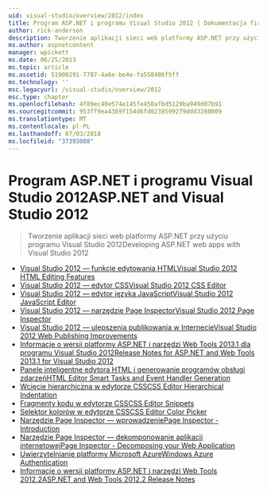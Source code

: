 ```yaml
---
uid: visual-studio/overview/2012/index
title: Program ASP.NET i programu Visual Studio 2012 | Dokumentacja firmy Microsoft
author: rick-anderson
description: Tworzenie aplikacji sieci web platformy ASP.NET przy użyciu programu Visual Studio 2012
ms.author: aspnetcontent
manager: wpickett
ms.date: 06/25/2013
ms.topic: article
ms.assetid: 51900291-7787-4a6e-be4e-fa558486f5ff
ms.technology: ''
msc.legacyurl: /visual-studio/overview/2012
msc.type: chapter
ms.openlocfilehash: 4f89ec40e574e145fe450af6d5129ba949d07b91
ms.sourcegitcommit: 953ff9ea4369f154d6fd0239599279ddd3280009
ms.translationtype: MT
ms.contentlocale: pl-PL
ms.lasthandoff: 07/03/2018
ms.locfileid: "37393088"
---
```

<a name="aspnet-and-visual-studio-2012"></a><span data-ttu-id="b9676-103">Program ASP.NET i programu Visual Studio 2012</span><span class="sxs-lookup"><span data-stu-id="b9676-103">ASP.NET and Visual Studio 2012</span></span>
====================
> <span data-ttu-id="b9676-104">Tworzenie aplikacji sieci web platformy ASP.NET przy użyciu programu Visual Studio 2012</span><span class="sxs-lookup"><span data-stu-id="b9676-104">Developing ASP.NET web apps with Visual Studio 2012</span></span>


- [<span data-ttu-id="b9676-105">Visual Studio 2012 — funkcje edytowania HTML</span><span class="sxs-lookup"><span data-stu-id="b9676-105">Visual Studio 2012 HTML Editing Features</span></span>](visual-studio-2012-html-editing-features.md)
- [<span data-ttu-id="b9676-106">Visual Studio 2012 — edytor CSS</span><span class="sxs-lookup"><span data-stu-id="b9676-106">Visual Studio 2012 CSS Editor</span></span>](visual-studio-2012-css-editor.md)
- [<span data-ttu-id="b9676-107">Visual Studio 2012 — edytor języka JavaScript</span><span class="sxs-lookup"><span data-stu-id="b9676-107">Visual Studio 2012 JavaScript Editor</span></span>](visual-studio-2012-javascript-editor.md)
- [<span data-ttu-id="b9676-108">Visual Studio 2012 — narzędzie Page Inspector</span><span class="sxs-lookup"><span data-stu-id="b9676-108">Visual Studio 2012 Page Inspector</span></span>](visual-studio-2012-page-inspector.md)
- [<span data-ttu-id="b9676-109">Visual Studio 2012 — ulepszenia publikowania w Internecie</span><span class="sxs-lookup"><span data-stu-id="b9676-109">Visual Studio 2012 Web Publishing Improvements</span></span>](visual-studio-2012-web-publishing-improvements.md)
- [<span data-ttu-id="b9676-110">Informacje o wersji platformy ASP.NET i narzędzi Web Tools 2013.1 dla programu Visual Studio 2012</span><span class="sxs-lookup"><span data-stu-id="b9676-110">Release Notes for ASP.NET and Web Tools 2013.1 for Visual Studio 2012</span></span>](aspnet-and-web-tools-20131-for-visual-studio-2012.md)
- [<span data-ttu-id="b9676-111">Panele inteligentne edytora HTML i generowanie programów obsługi zdarzeń</span><span class="sxs-lookup"><span data-stu-id="b9676-111">HTML Editor Smart Tasks and Event Handler Generation</span></span>](visual-studio-vnext-videos-html-editor-smart-tasks-and-event-handler-generation.md)
- [<span data-ttu-id="b9676-112">Wcięcie hierarchiczna w edytorze CSS</span><span class="sxs-lookup"><span data-stu-id="b9676-112">CSS Editor Hierarchical Indentation</span></span>](visual-studio-vnext-videos-css-editor-hierarchical-indentation.md)
- [<span data-ttu-id="b9676-113">Fragmenty kodu w edytorze CSS</span><span class="sxs-lookup"><span data-stu-id="b9676-113">CSS Editor Snippets</span></span>](visual-studio-vnext-videos-css-editor-snippets.md)
- [<span data-ttu-id="b9676-114">Selektor kolorów w edytorze CSS</span><span class="sxs-lookup"><span data-stu-id="b9676-114">CSS Editor Color Picker</span></span>](visual-studio-vnext-videos-css-editor-color-picker.md)
- [<span data-ttu-id="b9676-115">Narzędzie Page Inspector — wprowadzenie</span><span class="sxs-lookup"><span data-stu-id="b9676-115">Page Inspector - Introduction</span></span>](visual-studio-vnext-videos-page-inspector-introduction.md)
- [<span data-ttu-id="b9676-116">Narzędzie Page Inspector — dekomponowanie aplikacji internetowej</span><span class="sxs-lookup"><span data-stu-id="b9676-116">Page Inspector - Decomposing your Web Application</span></span>](visual-studio-vnext-videos-page-inspector-decomposing-your-web-application.md)
- [<span data-ttu-id="b9676-117">Uwierzytelnianie platformy Microsoft Azure</span><span class="sxs-lookup"><span data-stu-id="b9676-117">Windows Azure Authentication</span></span>](windows-azure-authentication.md)
- [<span data-ttu-id="b9676-118">Informacje o wersji platformy ASP.NET i narzędzi Web Tools 2012.2</span><span class="sxs-lookup"><span data-stu-id="b9676-118">ASP.NET and Web Tools 2012.2 Release Notes</span></span>](aspnet-and-web-tools-20122-release-notes-rtw.md)
